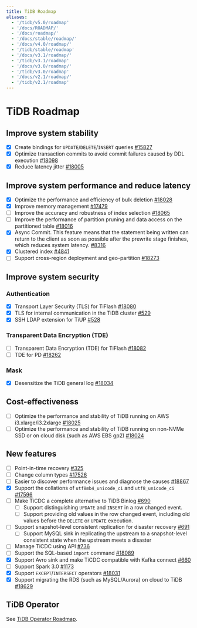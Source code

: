 ```yaml
---
title: TiDB Roadmap
aliases:
  - '/tidb/v5.0/roadmap'
  - '/docs/ROADMAP/'
  - '/docs/roadmap/'
  - '/docs/stable/roadmap/'
  - '/docs/v4.0/roadmap/'
  - '/tidb/stable/roadmap'
  - '/docs/v3.1/roadmap/'
  - '/tidb/v3.1/roadmap'
  - '/docs/v3.0/roadmap/'
  - '/tidb/v3.0/roadmap'
  - '/docs/v2.1/roadmap/'
  - '/tidb/v2.1/roadmap'
---
```


<!-- markdownlint-disable MD001 -->

# TiDB Roadmap

## Improve system stability

- [x] Create bindings for `UPDATE`/`DELETE`/`INSERT` queries [#15827](https://github.com/pingcap/tidb/issues/15827)
- [x] Optimize transaction commits to avoid commit failures caused by DDL execution [#18098](https://github.com/pingcap/tidb/issues/18098)
- [x] Reduce latency jitter [#18005](https://github.com/pingcap/tidb/issues/18005)

## Improve system performance and reduce latency

- [x] Optimize the performance and efficiency of bulk deletion [#18028](https://github.com/pingcap/tidb/issues/18028)
- [x] Improve memory management [#17479](https://github.com/pingcap/tidb/issues/17479)
- [ ] Improve the accuracy and robustness of index selection [#18065](https://github.com/pingcap/tidb/issues/18065)
- [ ] Improve the performance of partition pruning and data access on the partitioned table [#18016](https://github.com/pingcap/tidb/issues/18016)
- [x] Async Commit. This feature means that the statement being written can return to the client as soon as possible after the prewrite stage finishes, which reduces system latency. [#8316](https://github.com/tikv/tikv/issues/8316)
- [x] Clustered index [#4841](https://github.com/pingcap/tidb/issues/4841)
- [ ] Support cross-region deployment and geo-partition [#18273](https://github.com/pingcap/tidb/issues/18273)

## Improve system security

### Authentication

- [x] Transport Layer Security (TLS) for TiFlash [#18080](https://github.com/pingcap/tidb/issues/18080)
- [x] TLS for internal communication in the TiDB cluster [#529](https://github.com/pingcap/tiup/issues/529)
- [x] SSH LDAP extension for TiUP [#528](https://github.com/pingcap/tiup/issues/528)

### Transparent Data Encryption (TDE)

- [ ] Transparent Data Encryption (TDE) for TiFlash [#18082](https://github.com/pingcap/tidb/issues/18082)
- [ ] TDE for PD [#18262](https://github.com/pingcap/tidb/issues/18262)

### Mask

- [x] Desensitize the TiDB general log [#18034](https://github.com/pingcap/tidb/issues/18034)

## Cost-effectiveness

- [ ] Optimize the performance and stability of TiDB running on AWS i3.xlarge/i3.2xlarge [#18025](https://github.com/pingcap/tidb/issues/18025)
- [ ] Optimize the performance and stability of TiDB running on non-NVMe SSD or on cloud disk (such as AWS EBS gp2) [#18024](https://github.com/pingcap/tidb/issues/18024)

## New features

- [ ] Point-in-time recovery [#325](https://github.com/pingcap/br/issues/325)
- [ ] Change column types [#17526](https://github.com/pingcap/tidb/issues/17526)
- [ ] Easier to discover performance issues and diagnose the causes [#18867](https://github.com/pingcap/tidb/issues/18867)
- [x] Support the collations of `utf8mb4_unicode_ci` and `utf8_unicode_ci` [#17596](https://github.com/pingcap/tidb/issues/17596)
- [ ] Make TiCDC a complete alternative to TiDB Binlog [#690](https://github.com/pingcap/ticdc/issues/690)
    - [ ] Support distinguishing `UPDATE` and `INSERT` in a row changed event.
    - [ ] Support providing old values in the row changed event, including old values before the `DELETE` or `UPDATE` execution.
- [ ] Support snapshot-level consistent replication for disaster recovery [#691](https://github.com/pingcap/ticdc/issues/691)
    - [ ] Support MySQL sink in replicating the upstream to a snapshot-level consistent state when the upstream meets a disaster
- [ ] Manage TiCDC using API [#736](https://github.com/pingcap/ticdc/issues/736)
- [ ] Support the SQL-based `import` command [#18089](https://github.com/pingcap/tidb/issues/18089)
- [x] Support Avro sink and make TiCDC compatible with Kafka connect [#660](https://github.com/pingcap/ticdc/issues/660)
- [ ] Support Spark 3.0 [#1173](https://github.com/pingcap/tispark/issues/1173)
- [x] Support `EXCEPT`/`INTERSECT` operators [#18031](https://github.com/pingcap/tidb/issues/18031)
- [x] Support migrating the RDS (such as MySQL/Aurora) on cloud to TiDB [#18629](https://github.com/pingcap/tidb/issues/18629)

## TiDB Operator

See [TiDB Operator Roadmap](https://docs.pingcap.com/tidb-in-kubernetes/dev/roadmap).
